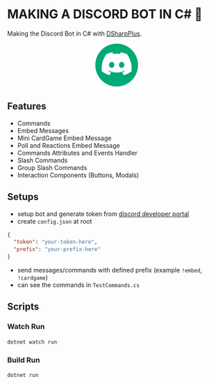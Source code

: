# MAKING A DISCORD BOT IN C# 🤖

Making the Discord Bot in C# with [DSharpPlus](https://github.com/DSharpPlus/DSharpPlus).

<p align="center">
  <img src="./examples/logo.png" width="100px" height="100px" />
</p>

## Features

- Commands
- Embed Messages
- Mini CardGame Embed Message
- Poll and Reactions Embed Message
- Commands Attributes and Events Handler
- Slash Commands
- Group Slash Commands
- Interaction Components (Buttons, Modals)

## Setups

- setup bot and generate token from [discord developer portal](https://discord.com/developers/docs/intro)
- create `config.json` at root

```json
{
  "token": "your-token-here",
  "prefix": "your-prefix-here"
}
```

- send messages/commands with defined prefix (example `!embed`, `!cardgame`)
- can see the commands in `TestCommands.cs`

## Scripts

### Watch Run

```bash
dotnet watch run
```

### Build Run

```bash
dotnet run
```
